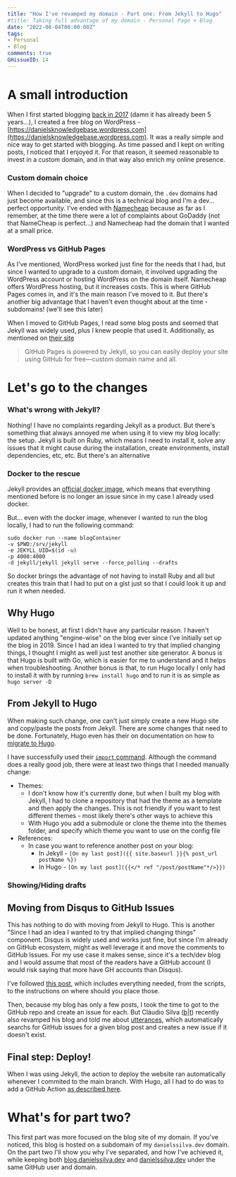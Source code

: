 ```yaml
---
title: "How I've revamped my domain - Part one: From Jekyll to Hugo"
#title: Taking full advantage of my domain - Personal Page + Blog
date: "2022-08-04T00:00:00Z"
tags:
- Personal
- Blog
comments: true
GHissueID: 14
---
```


# A small introduction

When I first started blogging [back in 2017](https://danielsknowledgebase.wordpress.com/2017/05/30/what-am-i-doing/) (damn it has already been 5 years...), I created a free blog on WordPress - [https://danielsknowledgebase.wordpress.com](https://danielsknowledgebase.wordpress.com).
It was a really simple and nice way to get started with blogging.
As time passed and I kept on writing posts, I noticed that I enjoyed it.
For that reason, it seemed reasonable to invest in a custom domain, and in that way also enrich my online presence.

### Custom domain choice
When I decided to "upgrade" to a custom domain, the `.dev` domains had just become available, and since this is a technical blog and I'm a dev... perfect opportunity.
I've ended with [Namecheap](https://www.namecheap.com/) because as far as I remember, at the time there were a lot of complaints about GoDaddy (not that NameCheap is perfect...) and Namecheap had the domain that I wanted at a small price.

### WordPress vs GitHub Pages
As I've mentioned, WordPress worked just fine for the needs that I had, but since I wanted to upgrade to a custom domain, it involved upgrading the WordPress account or hosting WordPress on the domain itself.
Namecheap offers WordPress hosting, but it increases costs.
This is where GitHub Pages comes in, and it's the main reason I've moved to it.
But there's another big advantage that I haven't even thought about at the time - subdomains! (we'll see this later)

When I moved to GitHub Pages, I read some blog posts and seemed that Jekyll was widely used, plus I knew people that used it.
Additionally, as mentioned on [their site](https://jekyllrb.com/)
>  GitHub Pages is powered by Jekyll, so you can easily deploy your site using GitHub for free—custom domain name and all.

# Let's go to the changes

### What's wrong with Jekyll?

Nothing! I have no complaints regarding Jekyll as a product.
But there's something that always annoyed me when using it to view my blog locally: the setup.
Jekyll is built on Ruby, which means I need to install it, solve any issues that it might cause during the installation, create environments, install dependencies, etc, etc.
But there's an alternative

### Docker to the rescue
Jekyll provides an [official docker image](https://hub.docker.com/r/jekyll/jekyll/), which means that everything mentioned before is no longer an issue since in my case I already used docker.

But... even with the docker image, whenever I wanted to run the blog locally, I had to run the following command:
```docker
sudo docker run --name blogContainer
-v $PWD:/srv/jekyll
-e JEKYLL_UID=$(id -u)
-p 4000:4000
-d jekyll/jekyll jekyll serve --force_polling --drafts
```

So docker brings the advantage of not having to install Ruby and all but creates this train that I had to put on a gist just so that I could look it up and run it when needed.

## Why Hugo
Well to be honest, at first I didn't have any particular reason.
I haven't updated anything "engine-wise" on the blog ever since I've initially set up the blog in 2019.
Since I had an idea I wanted to try that implied changing things, I thought I might as well just test another site generator.
A bonus is that Hugo is built with Go, which is easier for me to understand and it helps when troubleshooting.
Another bonus is that, to run Hugo locally I only had to install it with by running `brew install hugo` and to run it is as simple as `hugo server -D`
## From Jekyll to Hugo

When making such change, one can't just simply create a new Hugo site and copy/paste the posts from Jekyll.
There are some changes that need to be done.
Fortunately, Hugo even has their on documentation on how to [migrate to Hugo](https://gohugo.io/tools/migrations/).

I have successfully used their [`import` command](https://gohugo.io/commands/hugo_import_jekyll/).
Although the command does a really good job, there were at least two things that I needed manually change:
* Themes: 
    * I don't know how it's currently done, but when I built my blog with Jekyll, I had to clone a repository that had the theme as a template and then apply the changes. This is not friendly if you want to test different themes - most likely there's other ways to achieve this
    * With Hugo you add a submodule or clone the theme into the  themes folder, and specify which theme you want to use on the config file
* References:
    * In case you want to reference another post on your blog:
        * In Jekyll - `[On my last post]({{ site.baseurl }}{% post_url postName %})`
        * In Hugo - `[On my last post]({{</* ref "/post/postName"*/>}})`

### Showing/Hiding drafts

## Moving from Disqus to GitHub Issues
This has nothing to do with moving from Jekyll to Hugo. 
This is another "Since I had an idea I wanted to try that implied changing things" component.
Disqus is widely used and works just fine, but since I'm already on GitHub ecosystem, might as well leverage it and move the comments to GitHub Issues.
For my use case it makes sense, since it's a tech/dev blog and I would assume that most of the readers have a GitHub account (I would risk saying that more have GH accounts than Disqus).

I've followed [this post](https://retifrav.github.io/blog/2019/04/19/github-comments-hugo/), which includes everything needed, from the scripts, to the instructions on where should you place those.

Then, because my blog has only a few posts, I took the time to got to the GitHub repo and create an issue for each.
But Cláudio Silva ([b](https://claudioessilva.eu/)|[t](https://twitter.com/claudioessilva)) recently also revamped his blog and told me about [utterances](https://utteranc.es/), which automatically searchs for GitHub issues for a given blog post and creates a new issue if it doesn't exist.

## Final step: Deploy!

When I was using Jekyll, the action to deploy the website ran automatically whenever I commited to the main branch.
With Hugo, all I had to do was to add a GitHub Action [as described here](https://gohugo.io/hosting-and-deployment/hosting-on-github/#build-hugo-with-github-action).

# What's for part two?

This first part was more focused on the blog site of my domain. If you've noticed, this blog is hosted on a subdomain of my `danielssilva.dev` domain.
On the part two I'll show you why I've separated, and how I've achieved it, while keeping both [blog.danielssilva.dev](https://blog.danielssilva.dev) and [danielssilva.dev](https://danielssilva.dev) under the same GitHub user and domain.